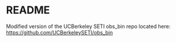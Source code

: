 # README

Modified version of the UCBerkeley SETI obs_bin repo located here: https://github.com/UCBerkeleySETI/obs_bin
